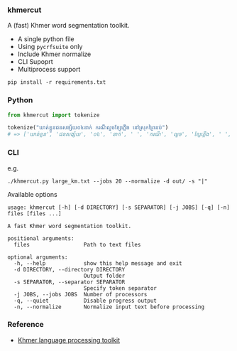 ### khmercut

A (fast) Khmer word segmentation toolkit. 

- A single python file
- Using `pycrfsuite` only
- Include Khmer normalize
- CLI Supoprt
- Multiprocess support

```shell
pip install -r requirements.txt
```

### Python

```python
from khmercut import tokenize

tokenize("ឃាត់ខ្លួនជនសង្ស័យ០៤នាក់ ករណីលួចខ្សែភ្លើង នៅស្រុកព្រៃនប់")
# => ['ឃាត់ខ្លួន', 'ជនសង្ស័យ', '០៤', 'នាក់', ' ', 'ករណី', 'លួច', 'ខ្សែភ្លើង', ' ', 'នៅ', 'ស្រុក', 'ព្រៃនប់']
```

### CLI

e.g.

```shell
./khmercut.py large_km.txt --jobs 20 --normalize -d out/ -s "|"
```

Available options

```
usage: khmercut [-h] [-d DIRECTORY] [-s SEPARATOR] [-j JOBS] [-q] [-n] files [files ...]

A fast Khmer word segmentation toolkit.

positional arguments:
  files                 Path to text files

optional arguments:
  -h, --help            show this help message and exit
  -d DIRECTORY, --directory DIRECTORY
                        Output folder
  -s SEPARATOR, --separator SEPARATOR
                        Specify token separator
  -j JOBS, --jobs JOBS  Number of processors
  -q, --quiet           Disable progress output
  -n, --normalize       Normalize input text before processing
```

### Reference

- [Khmer language processing toolkit](https://github.com/VietHoang1512/khmer-nltk)